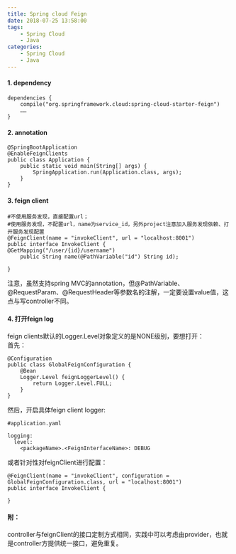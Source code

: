 ```yaml
---
title: Spring cloud Feign
date: 2018-07-25 13:58:00  
tags: 
    - Spring Cloud
    - Java
categories: 
    - Spring Cloud
    - Java  
---
```


#### 1. dependency
~~~
dependencies {
    compile("org.springframework.cloud:spring-cloud-starter-feign")
    ……
}
~~~

#### 2. annotation
~~~
@SpringBootApplication
@EnableFeignClients
public class Application {
    public static void main(String[] args) {
        SpringApplication.run(Application.class, args);
    }
}
~~~

#### 3. feign client
~~~~
#不使用服务发现，直接配置url；
#使用服务发现，不配置url，name为service_id，另外project注意加入服务发现依赖、打开服务发现配置
@FeignClient(name = "invokeClient", url = "localhost:8001")
public interface InvokeClient {
@GetMapping("/user/{id}/username")
    public String name(@PathVariable("id") String id);

}
~~~~

注意，虽然支持spring MVC的annotation，但@PathVariable、@RequestParam、@RequestHeader等参数名的注解，一定要设置value值，这点与写controller不同。


#### 4. 打开feign log
feign clients默认的Logger.Level对象定义的是NONE级别，要想打开：  
首先：

~~~
@Configuration
public class GlobalFeignConfiguration {
    @Bean
    Logger.Level feignLoggerLevel() {
        return Logger.Level.FULL;
    }
}
~~~

然后，开启具体feign client logger:

~~~
#application.yaml

logging:
  level:
    <packageName>.<FeignInterfaceName>: DEBUG

~~~

或者针对性对feignClient进行配置：

~~~
@FeignClient(name = "invokeClient", configuration = GlobalFeignConfiguration.class, url = "localhost:8001")
public interface InvokeClient {

}
~~~

#### 附：
controller与feignClient的接口定制方式相同，实践中可以考虑由provider，也就是controller方提供统一接口，避免重复。
